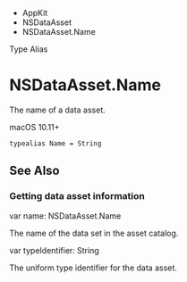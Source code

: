 

- AppKit
- NSDataAsset
-  NSDataAsset.Name 

Type Alias

# NSDataAsset.Name

The name of a data asset.

macOS 10.11+

``` source
typealias Name = String
```

## See Also

### Getting data asset information

var name: NSDataAsset.Name

The name of the data set in the asset catalog.

var typeIdentifier: String

The uniform type identifier for the data asset.

